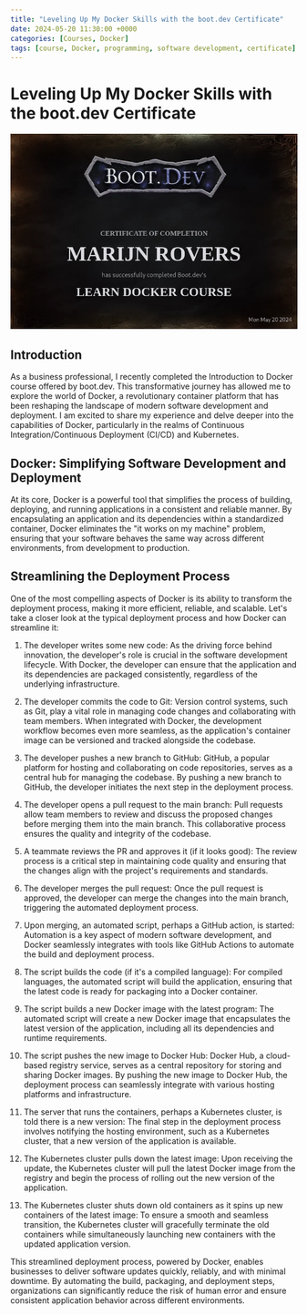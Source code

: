 ```yaml
---
title: "Leveling Up My Docker Skills with the boot.dev Certificate"
date: 2024-05-20 11:30:00 +0000
categories: [Courses, Docker] 
tags: [course, Docker, programming, software development, certificate] 
---
```


# Leveling Up My Docker Skills with the boot.dev Certificate

![Docker Certificate](../assets/img/uploads/bootdev_docker.png)

## Introduction

As a business professional, I recently completed the Introduction to Docker course offered by boot.dev. This transformative journey has allowed me to explore the world of Docker, a revolutionary container platform that has been reshaping the landscape of modern software development and deployment. I am excited to share my experience and delve deeper into the capabilities of Docker, particularly in the realms of Continuous Integration/Continuous Deployment (CI/CD) and Kubernetes.

## Docker: Simplifying Software Development and Deployment

At its core, Docker is a powerful tool that simplifies the process of building, deploying, and running applications in a consistent and reliable manner. By encapsulating an application and its dependencies within a standardized container, Docker eliminates the "it works on my machine" problem, ensuring that your software behaves the same way across different environments, from development to production.

## Streamlining the Deployment Process

One of the most compelling aspects of Docker is its ability to transform the deployment process, making it more efficient, reliable, and scalable. Let's take a closer look at the typical deployment process and how Docker can streamline it:

1. The developer writes some new code: As the driving force behind innovation, the developer's role is crucial in the software development lifecycle. With Docker, the developer can ensure that the application and its dependencies are packaged consistently, regardless of the underlying infrastructure.

2. The developer commits the code to Git: Version control systems, such as Git, play a vital role in managing code changes and collaborating with team members. When integrated with Docker, the development workflow becomes even more seamless, as the application's container image can be versioned and tracked alongside the codebase.

3. The developer pushes a new branch to GitHub: GitHub, a popular platform for hosting and collaborating on code repositories, serves as a central hub for managing the codebase. By pushing a new branch to GitHub, the developer initiates the next step in the deployment process.

4. The developer opens a pull request to the main branch: Pull requests allow team members to review and discuss the proposed changes before merging them into the main branch. This collaborative process ensures the quality and integrity of the codebase.

5. A teammate reviews the PR and approves it (if it looks good): The review process is a critical step in maintaining code quality and ensuring that the changes align with the project's requirements and standards.

6. The developer merges the pull request: Once the pull request is approved, the developer can merge the changes into the main branch, triggering the automated deployment process.

7. Upon merging, an automated script, perhaps a GitHub action, is started: Automation is a key aspect of modern software development, and Docker seamlessly integrates with tools like GitHub Actions to automate the build and deployment process.

8. The script builds the code (if it's a compiled language): For compiled languages, the automated script will build the application, ensuring that the latest code is ready for packaging into a Docker container.

9. The script builds a new Docker image with the latest program: The automated script will create a new Docker image that encapsulates the latest version of the application, including all its dependencies and runtime requirements.

10. The script pushes the new image to Docker Hub: Docker Hub, a cloud-based registry service, serves as a central repository for storing and sharing Docker images. By pushing the new image to Docker Hub, the deployment process can seamlessly integrate with various hosting platforms and infrastructure.

11. The server that runs the containers, perhaps a Kubernetes cluster, is told there is a new version: The final step in the deployment process involves notifying the hosting environment, such as a Kubernetes cluster, that a new version of the application is available.

12. The Kubernetes cluster pulls down the latest image: Upon receiving the update, the Kubernetes cluster will pull the latest Docker image from the registry and begin the process of rolling out the new version of the application.

13. The Kubernetes cluster shuts down old containers as it spins up new containers of the latest image: To ensure a smooth and seamless transition, the Kubernetes cluster will gracefully terminate the old containers while simultaneously launching new containers with the updated application version.

This streamlined deployment process, powered by Docker, enables businesses to deliver software updates quickly, reliably, and with minimal downtime. By automating the build, packaging, and deployment steps, organizations can significantly reduce the risk of human error and ensure consistent application behavior across different environments.
